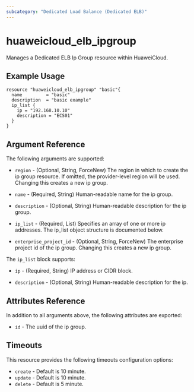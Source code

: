 ```yaml
---
subcategory: "Dedicated Load Balance (Dedicated ELB)"
---
```


# huaweicloud_elb_ipgroup

Manages a Dedicated ELB Ip Group resource within HuaweiCloud.

## Example Usage

```hcl
resource "huaweicloud_elb_ipgroup" "basic"{
  name         = "basic"
  description  = "basic example"
  ip_list {
    ip = "192.168.10.10"
    description = "ECS01"
  }
}
```

## Argument Reference

The following arguments are supported:

* `region` - (Optional, String, ForceNew) The region in which to create the ip group resource.
    If omitted, the provider-level region will be used.
    Changing this creates a new ip group.

* `name` - (Required, String) Human-readable name for the ip group.

* `description` - (Optional, String) Human-readable description for the ip group.

* `ip_list` - (Required, List) Specifies an array of one or more ip addresses. The ip_list object structure is documented below.

* `enterprise_project_id` - (Optional, String, ForceNew) The enterprise project id of the ip group.
  Changing this creates a new ip group.


The `ip_list` block supports:

* `ip` - (Required, String) IP address or CIDR block.

* `description` - (Optional, String) Human-readable description for the ip.

## Attributes Reference

In addition to all arguments above, the following attributes are exported:

* `id` - The uuid of the ip group.

## Timeouts
This resource provides the following timeouts configuration options:
- `create` - Default is 10 minute.
- `update` - Default is 10 minute.
- `delete` - Default is 5 minute.
